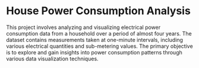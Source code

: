 # House Power Consumption Analysis
 This project involves analyzing and visualizing electrical power consumption data from a household over a period of almost four years. The dataset contains measurements taken at one-minute intervals, including various electrical quantities and sub-metering values. The primary objective is to explore and gain insights into power consumption patterns through various data visualization techniques.
